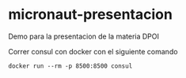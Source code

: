 # micronaut-presentacion
Demo para la presentacion de la materia DPOI

Correr consul con docker con el siguiente comando

``docker run --rm -p 8500:8500 consul``

